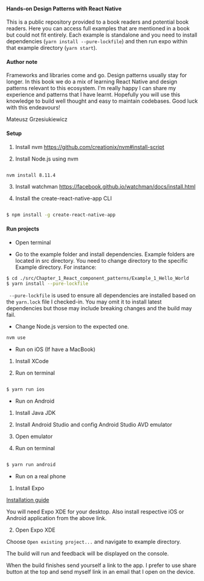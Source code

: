 #### Hands-on Design Patterns with React Native

This is a public repository provided to a book readers and potential book readers. Here you can access full examples that are mentioned in a book but could not fit entirely. Each example is standalone and you need to install dependencies (`yarn install --pure-lockfile`) and then run expo within that example directory (`yarn start`).

#### Author note

Frameworks and libraries come and go. Design patterns usually stay for longer. In this book we do a mix of learning React Native and design patterns relevant to this ecosystem.
I'm really happy I can share my experience and patterns that I have learnt. Hopefully you will use this knowledge to build well thought and easy to maintain codebases.
Good luck with this endeavours!

Mateusz Grzesiukiewicz

#### Setup ####

1. Install nvm
https://github.com/creationix/nvm#install-script

2. Install Node.js using nvm
```bash

nvm install 8.11.4

```

3. Install watchman
https://facebook.github.io/watchman/docs/install.html

4. Install the create-react-native-app CLI
```bash

$ npm install -g create-react-native-app

```

#### Run projects ####

- Open terminal

- Go to the example folder and install dependencies. Example folders are located in src directory. You need to change directory to the specific Example directory.
For instance:

```bash
$ cd ./src/Chapter_1_React_component_patterns/Example_1_Hello_World
$ yarn install --pure-lockfile

```

` --pure-lockfile` is used to ensure all dependencies are installed based on the `yarn.lock` file I checked-in. You may omit it to install latest dependencies but those may include breaking changes and the build may fail.

- Change Node.js version to the expected one.
```bash
nvm use
```

- Run on iOS (If have a MacBook)

1. Install XCode

2. Run on terminal

```bash

$ yarn run ios

```

- Run on Android

1. Install Java JDK

2. Install Android Studio and config Android Studio AVD emulator

3. Open emulator

4. Run on terminal

```bash

$ yarn run android

```

- Run on a real phone

1. Install Expo

[Installation guide](https://docs.expo.io/versions/latest/introduction/installation)

You will need Expo XDE for your desktop. Also install respective iOS or Android application from the above link.

2. Open Expo XDE

Choose `Open existing project...` and navigate to example directory.

The build will run and feedback will be displayed on the console.

When the build finishes send yourself a link to the app. I prefer to use share button at the top and send myself link in an email that I open on the device.
